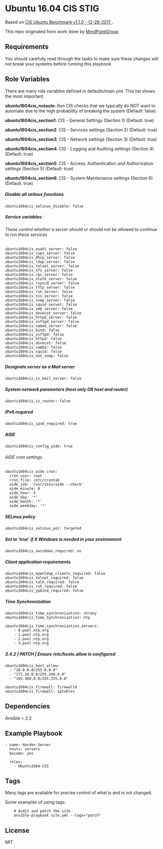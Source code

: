 Ubuntu 16.04 CIS STIG
================


Based on [CIS Ubuntu Benchmark v1.1.0 - 12-28-2017 ](https://community.cisecurity.org/collab/public/index.php).

This repo originated from work done by [MindPointGroup](https://github.com/MindPointGroup/RHEL7-CIS)

Requirements
------------

You should carefully read through the tasks to make sure these changes will not break your systems before running this playbook.

Role Variables
--------------
There are many role variables defined in defaults/main.yml. This list shows the most important.

**ubuntu1604cis_notauto**: Run CIS checks that we typically do NOT want to automate due to the high probability of breaking the system (Default: false)

**ubuntu1604cis_section1**: CIS - General Settings (Section 1) (Default: true)

**ubuntu1604cis_section2**: CIS - Services settings (Section 2) (Default: true)

**ubuntu1604cis_section3**: CIS - Network settings (Section 3) (Default: true)

**ubuntu1604cis_section4**: CIS - Logging and Auditing settings (Section 4) (Default: true)

**ubuntu1604cis_section5**: CIS - Access, Authentication and Authorization settings (Section 5) (Default: true)

**ubuntu1604cis_section6**: CIS - System Maintenance settings (Section 6) (Default: true)  

##### Disable all selinux functions
`ubuntu1604cis_selinux_disable: false`

##### Service variables:
###### These control whether a server should or should not be allowed to continue to run these services

```
ubuntu1604cis_avahi_server: false  
ubuntu1604cis_cups_server: false  
ubuntu1604cis_dhcp_server: false  
ubuntu1604cis_ldap_server: false  
ubuntu1604cis_telnet_server: false  
ubuntu1604cis_nfs_server: false  
ubuntu1604cis_rpc_server: false  
ubuntu1604cis_ntalk_server: false  
ubuntu1604cis_rsyncd_server: false  
ubuntu1604cis_tftp_server: false  
ubuntu1604cis_rsh_server: false  
ubuntu1604cis_nis_server: false  
ubuntu1604cis_snmp_server: false  
ubuntu1604cis_squid_server: false  
ubuntu1604cis_smb_server: false  
ubuntu1604cis_dovecot_server: false  
ubuntu1604cis_httpd_server: false  
ubuntu1604cis_vsftpd_server: false  
ubuntu1604cis_named_server: false  
ubuntu1604cis_bind: false  
ubuntu1604cis_vsftpd: false  
ubuntu1604cis_httpd: false  
ubuntu1604cis_dovecot: false  
ubuntu1604cis_samba: false  
ubuntu1604cis_squid: false  
ubuntu1604cis_net_snmp: false  
```  

##### Designate server as a Mail server
`ubuntu1604cis_is_mail_server: false`


##### System network parameters (host only OR host and router)
`ubuntu1604cis_is_router: false`  


##### IPv6 required
`ubuntu1604cis_ipv6_required: true`  


##### AIDE
`ubuntu1604cis_config_aide: true`

###### AIDE cron settings
```
ubuntu1604cis_aide_cron:
  cron_user: root
  cron_file: /etc/crontab
  aide_job: '/usr/sbin/aide --check'
  aide_minute: 0
  aide_hour: 5
  aide_day: '*'
  aide_month: '*'
  aide_weekday: '*'  
```

##### SELinux policy
`ubuntu1604cis_selinux_pol: targeted`


##### Set to 'true' if X Windows is needed in your environment
`ubuntu1604cis_xwindows_required: no`


##### Client application requirements
```
ubuntu1604cis_openldap_clients_required: false
ubuntu1604cis_telnet_required: false
ubuntu1604cis_talk_required: false  
ubuntu1604cis_rsh_required: false
ubuntu1604cis_ypbind_required: false
```

##### Time Synchronization
```
ubuntu1604cis_time_synchronization: chrony
ubuntu1604cis_time_Synchronization: ntp

ubuntu1604cis_time_synchronization_servers:
    - 0.pool.ntp.org
    - 1.pool.ntp.org
    - 2.pool.ntp.org
    - 3.pool.ntp.org  
```  

##### 3.4.2 | PATCH | Ensure /etc/hosts.allow is configured
```
ubuntu1604cis_host_allow:
  - "10.0.0.0/255.0.0.0"  
  - "172.16.0.0/255.240.0.0"  
  - "192.168.0.0/255.255.0.0"    
```  

```
ubuntu1604cis_firewall: firewalld
ubuntu1604cis_firewall: iptables
```


Dependencies
------------

Ansible > 2.2

Example Playbook
-------------------------

```
- name: Harden Server
  hosts: servers
  become: yes

  roles:
    - Ubuntu1604-CIS
```

Tags
----
Many tags are available for precise control of what is and is not changed.

Some examples of using tags:

```
    # Audit and patch the site
    ansible-playbook site.yml --tags="patch"
```

License
-------

MIT
